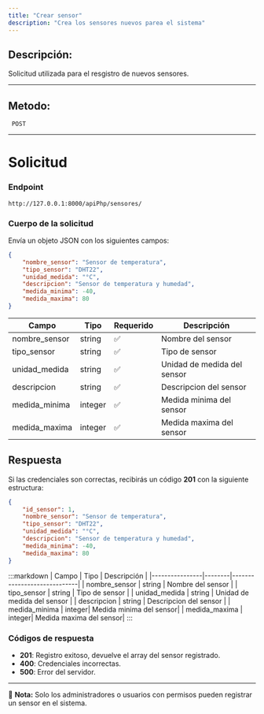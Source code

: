 ```yaml
---
title: "Crear sensor"
description: "Crea los sensores nuevos parea el sistema"
---
```



## Descripción:
Solicitud utilizada  para el resgistro de nuevos sensores.

---


## Metodo: 
```
 POST
```
---


# **Solicitud**

### **Endpoint**
```
http://127.0.0.1:8000/apiPhp/sensores/
```

### **Cuerpo de la solicitud**
Envía un objeto JSON con los siguientes campos:

```json
{
    "nombre_sensor": "Sensor de temperatura",
    "tipo_sensor": "DHT22",
    "unidad_medida": "°C",
    "descripcion": "Sensor de temperatura y humedad",
    "medida_minima": -40,
    "medida_maxima": 80
}
```

| Campo           | Tipo   | Requerido | Descripción                |
|----------------|--------|-----------|-----------------------------|
| nombre_sensor  | string | ✅       | Nombre del sensor |
| tipo_sensor    | string | ✅       | Tipo de sensor    |
| unidad_medida  | string | ✅       | Unidad de medida del sensor |
| descripcion    | string | ✅       | Descripcion del sensor | 
| medida_minima  | integer| ✅       | Medida minima del sensor| 
| medida_maxima  | integer| ✅       | Medida maxima del sensor| 

## **Respuesta**

Si las credenciales son correctas, recibirás un código **201** con la siguiente estructura:

```json
{
    "id_sensor": 1,
    "nombre_sensor": "Sensor de temperatura",
    "tipo_sensor": "DHT22",
    "unidad_medida": "°C",
    "descripcion": "Sensor de temperatura y humedad",
    "medida_minima": -40,
    "medida_maxima": 80
}
```

:::markdown
| Campo           | Tipo   | Descripción                |
|----------------|--------|-----------------------------|
| nombre_sensor  | string | Nombre del sensor |
| tipo_sensor    | string | Tipo de sensor    |
| unidad_medida  | string | Unidad de medida del sensor |
| descripcion    | string | Descripcion del sensor | 
| medida_minima  | integer| Medida minima del sensor| 
| medida_maxima  | integer| Medida maxima del sensor| 
:::


### **Códigos de respuesta**
- **201**: Registro exitoso, devuelve el array del sensor registrado.
- **400**: Credenciales incorrectas.
- **500**: Error del servidor.

---

📄 **Nota:** Solo los administradores o usuarios con permisos pueden registrar un sensor en el sistema.



